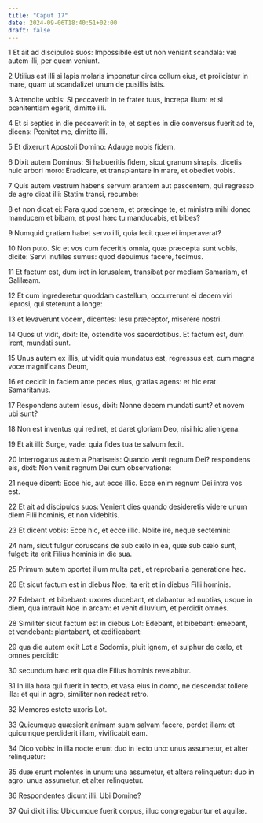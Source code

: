 ```yaml
---
title: "Caput 17"
date: 2024-09-06T18:40:51+02:00
draft: false
---
```




1 Et ait ad discipulos suos: Impossibile est ut non veniant scandala: væ autem illi, per quem veniunt.

2 Utilius est illi si lapis molaris imponatur circa collum eius, et proiiciatur in mare, quam ut scandalizet unum de pusillis istis.

3 Attendite vobis: Si peccaverit in te frater tuus, increpa illum: et si pœnitentiam egerit, dimitte illi.

4 Et si septies in die peccaverit in te, et septies in die conversus fuerit ad te, dicens: Pœnitet me, dimitte illi.

5 Et dixerunt Apostoli Domino: Adauge nobis fidem.

6 Dixit autem Dominus: Si habueritis fidem, sicut granum sinapis, dicetis huic arbori moro: Eradicare, et transplantare in mare, et obediet vobis.

7 Quis autem vestrum habens servum arantem aut pascentem, qui regresso de agro dicat illi: Statim transi, recumbe:

8 et non dicat ei: Para quod cœnem, et præcinge te, et ministra mihi donec manducem et bibam, et post hæc tu manducabis, et bibes?

9 Numquid gratiam habet servo illi, quia fecit quæ ei imperaverat?

10 Non puto. Sic et vos cum feceritis omnia, quæ præcepta sunt vobis, dicite: Servi inutiles sumus: quod debuimus facere, fecimus.

11 Et factum est, dum iret in Ierusalem, transibat per mediam Samariam, et Galilæam.

12 Et cum ingrederetur quoddam castellum, occurrerunt ei decem viri leprosi, qui steterunt a longe:

13 et levaverunt vocem, dicentes: Iesu præceptor, miserere nostri.

14 Quos ut vidit, dixit: Ite, ostendite vos sacerdotibus. Et factum est, dum irent, mundati sunt.

15 Unus autem ex illis, ut vidit quia mundatus est, regressus est, cum magna voce magnificans Deum,

16 et cecidit in faciem ante pedes eius, gratias agens: et hic erat Samaritanus.

17 Respondens autem Iesus, dixit: Nonne decem mundati sunt? et novem ubi sunt?

18 Non est inventus qui rediret, et daret gloriam Deo, nisi hic alienigena.

19 Et ait illi: Surge, vade: quia fides tua te salvum fecit.

20 Interrogatus autem a Pharisæis: Quando venit regnum Dei? respondens eis, dixit: Non venit regnum Dei cum observatione:

21 neque dicent: Ecce hic, aut ecce illic. Ecce enim regnum Dei intra vos est.

22 Et ait ad discipulos suos: Venient dies quando desideretis videre unum diem Filii hominis, et non videbitis.

23 Et dicent vobis: Ecce hic, et ecce illic. Nolite ire, neque sectemini:

24 nam, sicut fulgur coruscans de sub cælo in ea, quæ sub cælo sunt, fulget: ita erit Filius hominis in die sua.

25 Primum autem oportet illum multa pati, et reprobari a generatione hac.

26 Et sicut factum est in diebus Noe, ita erit et in diebus Filii hominis.

27 Edebant, et bibebant: uxores ducebant, et dabantur ad nuptias, usque in diem, qua intravit Noe in arcam: et venit diluvium, et perdidit omnes.

28 Similiter sicut factum est in diebus Lot: Edebant, et bibebant: emebant, et vendebant: plantabant, et ædificabant:

29 qua die autem exiit Lot a Sodomis, pluit ignem, et sulphur de cælo, et omnes perdidit:

30 secundum hæc erit qua die Filius hominis revelabitur.

31 In illa hora qui fuerit in tecto, et vasa eius in domo, ne descendat tollere illa: et qui in agro, similiter non redeat retro.

32 Memores estote uxoris Lot.

33 Quicumque quæsierit animam suam salvam facere, perdet illam: et quicumque perdiderit illam, vivificabit eam.

34 Dico vobis: in illa nocte erunt duo in lecto uno: unus assumetur, et alter relinquetur:

35 duæ erunt molentes in unum: una assumetur, et altera relinquetur: duo in agro: unus assumetur, et alter relinquetur.

36 Respondentes dicunt illi: Ubi Domine?

37 Qui dixit illis: Ubicumque fuerit corpus, illuc congregabuntur et aquilæ.

